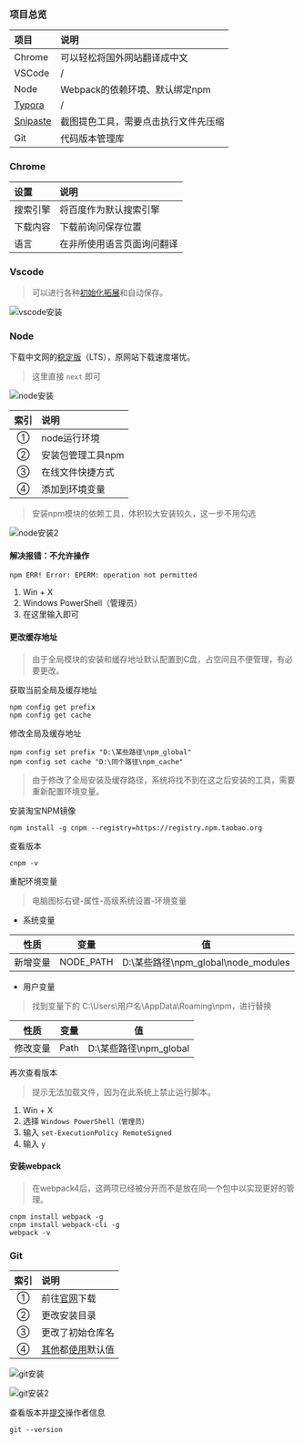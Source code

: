 ### 项目总览

项目 | 说明
:- | :-
Chrome | 可以轻松将国外网站翻译成中文
VSCode | /
Node | Webpack的依赖环境、默认绑定npm
[Typora](https://www.typora.io/) | /
[Snipaste](https://www.snipaste.com/) | 截图提色工具，需要点击执行文件先压缩 
Git | 代码版本管理库

### Chrome

设置 | 说明
:- | :-
搜索引擎 | 将百度作为默认搜索引擎
下载内容 | 下载前询问保存位置
语言 | 在非所使用语言页面询问翻译

### Vscode 
> 可以进行各种[初始化拓展](https://github.com/SpringLoach/origin-2021/blob/main/小功能/VS-Code.md)和自动保存。

![vscode安装](./img/vscode安装.png)

### Node

下载中文网的[稳定版](http://nodejs.cn/download/current/)（LTS），原网站下载速度堪忧。  

> 这里直接 `next` 即可  
> 
![node安装](./img/node安装.png)  

索引 | 说明
:-: | :-
① | node运行环境
② | 安装包管理工具npm
③ | 在线文件快捷方式
④ | 添加到环境变量

> 安装npm模块的依赖工具，体积较大安装较久，这一步不用勾选

![node安装2](./img/node安装2.png)

#### 解决报错：不允许操作

```shell    
npm ERR! Error: EPERM: operation not permitted
```
1. Win + X
2. Windows PowerShell（管理员）
3. 在这里输入即可

#### 更改缓存地址
> 由于全局模块的安装和缓存地址默认配置到C盘，占空间且不便管理，有必要更改。

获取当前全局及缓存地址
```shell
npm config get prefix
npm config get cache
```

修改全局及缓存地址
```shell
npm config set prefix "D:\某些路径\npm_global"
npm config set cache "D:\同个路径\npm_cache"
```

> 由于修改了全局安装及缓存路径，系统将找不到在这之后安装的工具，需要重新配置环境变量。

安装淘宝NPM镜像
```shell
npm install -g cnpm --registry=https://registry.npm.taobao.org
```
查看版本
```shell
cnpm -v
```

重配环境变量
> 电脑图标右键-属性-高级系统设置-环境变量

- 系统变量

性质 | 变量 | 值
:-: | :-: | :-: 
新增变量 | NODE_PATH | D:\某些路径\npm_global\node_modules

- 用户变量
> 找到变量下的 C:\Users\用户名\AppData\Roaming\npm，进行替换

性质 | 变量 | 值
:-: | :-: | :-: 
修改变量 | Path | D:\某些路径\npm_global

再次查看版本  
> 提示无法加载文件，因为在此系统上禁止运行脚本。  

1. Win + X
2. 选择 `Windows PowerShell（管理员）`
3. 输入 `set-ExecutionPolicy RemoteSigned`
4. 输入 `y`

#### 安装webpack
> 在webpack4后，这两项已经被分开而不是放在同一个包中以实现更好的管理。 

```shell
cnpm install webpack -g
cnpm install webpack-cli -g
webpack -v
```

### Git

索引 | 说明
:-: | :-
① | 前往[官网](https://git-scm.com/downloads)下载
② | 更改安装目录
③ | 更改了初始仓库名
④ | [其他](https://www.cnblogs.com/xueweisuoyong/p/11914045.html)都[使用](https://www.cnblogs.com/qingmuchuanqi48/articles/15088196.html)默认值 

![git安装](./img/git安装.png)

![git安装2](./img/git安装2.png)

查看版本并[提交](https://github.com/SpringLoach/origin-2021/blob/main/git/Git速查.md#提交操作者信息)操作者信息  
```shell
git --version
```



